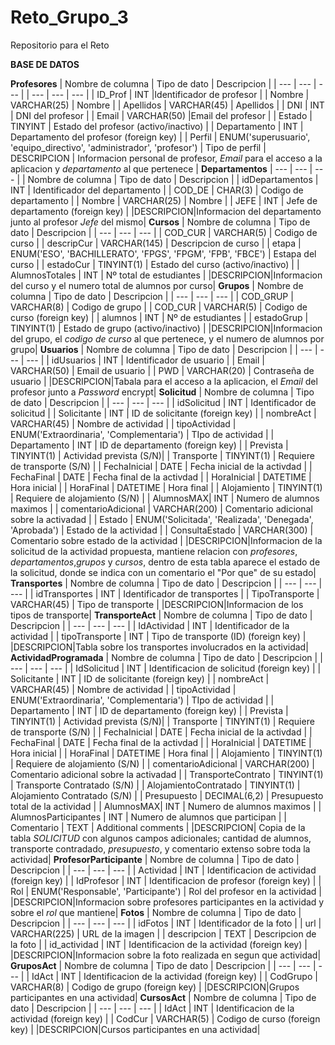 # Reto_Grupo_3
Repositorio para el Reto 

**BASE DE DATOS**

**Profesores**
| Nombre de columna | Tipo de dato | Descripcion |
| --- | --- | --- |
| --- | --- | --- |
| ID_Prof | INT |Identificador de profesor |
| Nombre | VARCHAR(25) | Nombre |
| Apellidos | VARCHAR(45) | Apellidos |
| DNI | INT | DNI del profesor |
| Email | VARCHAR(50) |Email del profesor |
| Estado | TINYINT | Estado del profesor (activo/inactivo) |
| Departamento | INT | Departamento del profesor (foreign key) |
| Perfil | ENUM('superusuario', 'equipo_directivo', 'administrador', 'profesor') | Tipo de perfil |
DESCRIPCION | Informacion personal de profesor, *Email* para el acceso a la aplicacion y *departamento* al que pertenece |
**Departamentos**
| --- | --- | --- |
| Nombre de columna | Tipo de dato | Descripcion |
| idDepartamentos | INT | Identificador del departamento |
| COD_DE | CHAR(3) | Codigo de departamento |
| Nombre | VARCHAR(25) | Nombre |
| JEFE | INT | Jefe de departamento (foreign key) |
|DESCRIPCION|Informacion del departamento junto al profesor *Jefe* del mismo|
**Cursos**
| Nombre de columna | Tipo de dato | Descripcion |
| --- | --- | --- |
| COD_CUR | VARCHAR(5) | Codigo de curso |
| descripCur | VARCHAR(145) | Descripcion de curso |
| etapa | ENUM('ESO', 'BACHILLERATO', 'FPGS', 'FPGM', 'FPB', 'FBCE') | Estapa del curso |
| estadoCur | TINYINT(1) | Estado del curso (activo/inactivo) |
| AlumnosTotales | INT | Nº total de estudiantes |
|DESCRIPCION|Informacion del curso y el numero total de alumnos por curso|
**Grupos**
| Nombre de columna | Tipo de dato | Descripcion |
| --- | --- | --- |
| COD_GRUP | VARCHAR(8) | Codigo de grupo |
| COD_CUR | VARCHAR(5) | Codigo de curso (foreign key) |
| alumnos | INT | Nº de estudiantes |
| estadoGrup | TINYINT(1) | Estado de grupo (activo/inactivo) |
|DESCRIPCION|Informacion del grupo, el *codigo de curso* al que pertenece, y el numero de alumnos por grupo|
**Usuarios**
| Nombre de columna | Tipo de dato | Descripcion |
| --- | --- | --- |
| idUsuarios | INT | Identificador de usuario |
| Email | VARCHAR(50) | Email de usuario |
| PWD | VARCHAR(20) | Contraseña de usuario |
|DESCRIPCION|Tabala para el acceso a la aplicacion, el *Email* del profesor junto a *Password* encrypt|
**Solicitud**
| Nombre de columna | Tipo de dato | Descripcion |
| --- | --- | --- |
| idSolicitud | INT | Identificador de solicitud |
| Solicitante | INT | ID de solicitante (foreign key) |
| nombreAct | VARCHAR(45) | Nombre de actividad |
| tipoActividad | ENUM('Extraordinaria', 'Complementaria') | TIpo de actividad |
| Departamento | INT | ID de departamento (foreign key) |
| Prevista | TINYINT(1) | Actividad prevista (S/N)|
| Transporte | TINYINT(1) | Requiere de transporte (S/N) |
| FechaInicial | DATE | Fecha inicial de la activdad |
| FechaFinal | DATE | Fecha final de la activdad |
| HoraInicial | DATETIME | Hora inicial |
| HoraFinal | DATETIME | Hora final |
| Alojamiento | TINYINT(1) | Requiere de alojamiento (S/N) |
| AlumnosMAX| INT | Numero de alumnos maximos |
| comentarioAdicional | VARCHAR(200) | Comentario adicional sobre la activadad |
| Estado | ENUM('Solicitada', 'Realizada', 'Denegada', 'Aprobada') | Estado de la actividad |
| ConsultaEstado | VARCHAR(300) | Comentario sobre estado de la actividad |
|DESCRIPCION|Informacion de la solicitud de la actividad propuesta, mantiene relacion con *profesores*, *departamentos*,*grupos* y *cursos*, dentro de esta tabla aparece el estado de la solicitud, donde se indica con un comentario el "Por que" de su estado|
**Transportes**
| Nombre de columna | Tipo de dato | Descripcion |
| --- | --- | --- |
| idTransportes | INT | Identificador de transportes |
| TipoTransporte | VARCHAR(45) | Tipo de transporte |
|DESCRIPCION|Informacion de los tipos de transporte|
**TransporteAct**
| Nombre de columna | Tipo de dato | Descripcion |
| --- | --- | --- |
| IdActividad | INT | Identificador de la actividad |
| tipoTransporte | INT | Tipo de transporte (ID) (foreign key) |
|DESCRIPCION|Tabla sobre los transportes involucrados en la actividad|
**ActividadProgramada**
| Nombre de columna | Tipo de dato | Descripcion |
| --- | --- | --- |
| IdSolicitud | INT | Identificacion de solicitud (foreign key) |
| Solicitante | INT | ID de solicitante (foreign key) |
| nombreAct | VARCHAR(45) | Nombre de actividad |
| tipoActividad | ENUM('Extraordinaria', 'Complementaria') | TIpo de actividad |
| Departamento | INT | ID de departamento (foreign key) |
| Prevista | TINYINT(1) | Actividad prevista (S/N)|
| Transporte | TINYINT(1) | Requiere de transporte (S/N) |
| FechaInicial | DATE | Fecha inicial de la activdad |
| FechaFinal | DATE | Fecha final de la activdad |
| HoraInicial | DATETIME | Hora inicial |
| HoraFinal | DATETIME | Hora final |
| Alojamiento | TINYINT(1) | Requiere de alojamiento (S/N) |
| comentarioAdicional | VARCHAR(200) | Comentario adicional sobre la activadad |
| TransporteContrato | TINYINT(1) | Transporte Contratado (S/N) |
| AlojamientoContratado | TINYINT(1) | Alojamiento Contratado (S/N) |
| Presupuesto | DECIMAL(6,2) | Presupuesto total de la actividad |
| AlumnosMAX| INT | Numero de alumnos maximos |
| AlumnosParticipantes | INT | Numero de alumnos que participan |
| Comentario | TEXT | Additional comments |
|DESCRIPCION| Copia de la tabla *SOLICITUD* con algunos campos adicionales; cantidad de alumnos, transporte contradado, *presupuesto*, y comentario extenso sobre toda la actividad|
**ProfesorParticipante**
| Nombre de columna | Tipo de dato | Descripcion |
| --- | --- | --- |
| Actividad | INT | Identificacion de actividad (foreign key) |
| IdProfesor | INT | Identificacion de profesor (foreign key) |
| Rol | ENUM('Responsable', 'Participante') | Rol del profesor en la actividad |
|DESCRIPCION|Informacion sobre profesores participantes en la actividad y sobre el *rol* que mantiene|
**Fotos**
| Nombre de columna | Tipo de dato | Descripcion |
| --- | --- | --- |
| idFotos | INT | Identificador de la foto |
| url | VARCHAR(225) | URL de la imagen |
| descripcion | TEXT | Descripcion de la foto |
| id_actividad | INT | Identificacion de la actividad (foreign key) |
|DESCRIPCION|Informacion sobre la foto realizada en segun que actividad|
**GruposAct**
| Nombre de columna | Tipo de dato | Descripcion |
| --- | --- | --- |
| IdAct | INT | Identificacion de la actividad (foreign key) |
| CodGrupo | VARCHAR(8) | Codigo de grupo (foreign key) |
|DESCRIPCION|Grupos participantes en una actividad|
**CursosAct**
| Nombre de columna | Tipo de dato | Descripcion |
| --- | --- | --- |
| IdAct | INT | Identificacion de la actividad (foreign key) |
| CodCur | VARCHAR(5) | Codigo de curso (foreign key) |
|DESCRIPCION|Cursos participantes en una actividad|